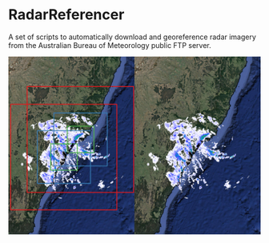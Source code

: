 # RadarReferencer
A set of scripts to automatically download and georeference radar imagery from the Australian Bureau of Meteorology public FTP server. 

![Example](example.png?raw=true "Example")

